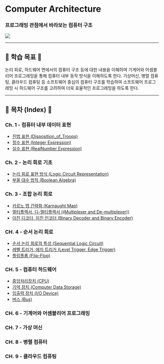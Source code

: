# Computer Architecture
### 프로그래밍 관점에서 바라보는 컴퓨터 구조
<img src = "https://user-images.githubusercontent.com/58673491/188119463-565ce04d-3038-49b5-80d6-fd01de49cd09.png"/>

- - -

## 🎯 학습 목표 🎯

논리 회로, 하드웨어 면에서의 컴퓨터 구조 등에 대한 내용을 이해하며
기계어와 어셈블리어 프로그래밍을 통해 컴퓨터 내부 동작 방식을 이해하도록 한다.
가상머신, 병렬 컴퓨팅, 클라우드 컴퓨팅 등 소프트웨어 중심의 컴퓨터 구조를 학습하여
소프트웨어 프로그래밍 시 하드웨어 구조를 고려하여 더욱 효율적인 프로그래밍을 하도록 한다.
- - -

## 📝 목차 (Index) 📝

### Ch. 1 - 컴퓨터 내부 데이터 표현 
* [진법 표현 (Disposition_of_Troops)](https://kangdy25.tistory.com/46?category=1040262) 
* [정수 표현 (Integer Expression)](https://kangdy25.tistory.com/50?category=1040262) 
* [실수 표현 (RealNumber Expression)](https://kangdy25.tistory.com/51?category=1040262)
### Ch. 2 - 논리 회로 기초 
* [논리 회로 표현 방식 (Logic Circuit Representation)](https://kangdy25.tistory.com/55)
* [부울 대수 법칙 (Boolean Algebra)](https://kangdy25.tistory.com/59?category=1040262)
### Ch. 3 - 조합 논리 회로 
* [카르노 맵 간략화 (Karnaught Map)](https://kangdy25.tistory.com/61?category=1040262) 
* [멀티플렉서, 디-멀티플렉서 ((Multiplexer and De-multiplexer))](https://kangdy25.tistory.com/64?category=1040262) 
* [이진 디코더, 이진 인코더 (Binary Decoder and Binary Encoder)](https://kangdy25.tistory.com/65)
### CH. 4 - 순서 논리 회로 
* [순서 논리 회로의 특성 (Sequential Logic Circuit)](https://kangdy25.tistory.com/68)
* [레벨 트리거, 에지 트리거 (Level Trigger, Edge Trigger)](https://kangdy25.tistory.com/70)
* [플립플롭 (Flip-Flop)](https://kangdy25.tistory.com/71?category=1040262)
### CH. 5 - 컴퓨터 하드웨어
* [중앙처리장치 (CPU)](https://kangdy25.tistory.com/109)
* [기억 장치 (Computer Data Storage)](https://kangdy25.tistory.com/110)
* [입출력 장치 (I/O Device)](https://kangdy25.tistory.com/111)
* [버스 (Bus)](https://kangdy25.tistory.com/113)
### CH. 6 - 기계어와 어셈블리어 프로그래밍

### CH. 7 - 가상 머신

### CH. 8 - 병렬 컴퓨터

### CH. 9 - 클라우드 컴퓨팅
